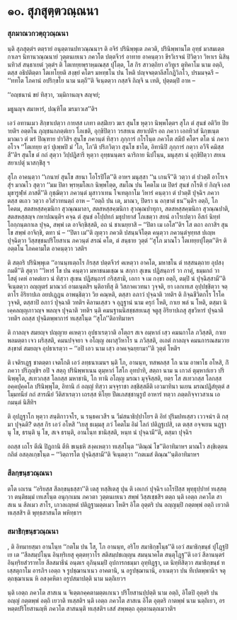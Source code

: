 <h1>๑๐. สุภสุตฺตวณฺณนา</h1>
<h3>สุภมาณวกวตฺถุวณฺณนา</h3>
<p>     นฺติ สุภสุตฺตํฯ ตตฺรายํ อนุตฺตานปทวณฺณนาฯ ติ อจิรํ ปรินิพฺพุเต ภควติ, ปรินิพฺพานโต อุทฺธํ มาสมเตฺต กาเลฯ นิทานวณฺณนายํ วุตฺตนเยเนว ภควโต ปตฺตจีวรํ อาทาย อาคนฺตฺวา ขีรวิเรจนํ ปิวิตฺวา วิหาเร นิสินฺนทิวสํ สนฺธาเยตํ วุตฺตํฯ ติ โตเทยฺยพฺราหฺมณสฺส ปุโตฺต, โส กิร สาวตฺถิยา อวิทูเร ตุทิคาโม นาม อตฺถิ, ตสฺส อธิปติตฺตา โตเทโยฺยติ สงฺขฺยํ คโตฯ มหทฺธโน ปน โหติ ปญฺจจตฺตาลีสโกฎิวิภโว, ปรมมจฺฉรี – ‘‘ททโต โภคานํ อปริกฺขโย นาม นตฺถี’’ติ จิเนฺตตฺวา กสฺสจิ กิญฺจิ น เทติ, ปุตฺตมฺปิ อาห –</p>


<p>
‘‘อญฺชนานํ ขยํ ทิสฺวา, วมฺมิกานญฺจ สญฺจยํ;  
  
มธูนญฺจ สมาหารํ, ปณฺฑิโต ฆรมาวเส’’ติฯ  
</p>
  
<p>เอวํ อทานเมว สิกฺขาเปตฺวา กายสฺส เภทา ตสฺมิํเยว ฆเร สุนโข หุตฺวา นิพฺพโตฺตฯ สุโภ ตํ สุนขํ อติวิย ปิยายติฯ อตฺตโน ภุญฺชนกภตฺตํเยว โภเชติ, อุกฺขิปิตฺวา วรสยเน สยาเปติฯ อถ ภควา เอกทิวสํ นิกฺขเนฺต มาณเว ตํ ฆรํ ปิณฺฑาย ปาวิสิฯ สุนโข ภควนฺตํ ทิสฺวา ภุกฺการํ กโรโนฺต ภควโต สมีปํ คโตฯ ตโต นํ ภควา อโวจ ‘‘โตเทยฺย ตฺวํ ปุเพฺพปิ มํ ‘โภ, โภ’ติ ปริภวิตฺวา สุนโข ชาโต, อิทานิปิ ภุกฺการํ กตฺวา อวีจิํ คมิสฺสสี’’ติฯ สุนโข ตํ กถํ สุตฺวา วิปฺปฎิสารี หุตฺวา อุทฺธนนฺตเร ฉาริกาย นิปโนฺน, มนุสฺสา นํ อุกฺขิปิตฺวา สยเน สยาเปตุํ นาสกฺขิํสุ ฯ</p>


<p>สุโภ อาคนฺตฺวา ‘‘เกนายํ สุนโข สยนา โอโรปิโต’’ติ อาหฯ มนุสฺสา ‘‘น เกนจี’’ติ  วตฺวา ตํ ปวตฺติํ อาโรเจสุํฯ มาณโว สุตฺวา ‘‘มม ปิตา พฺรหฺมโลเก นิพฺพโตฺต, สมโณ ปน โคตโม เม ปิตรํ สุนขํ กโรติ ยํ กิญฺจิ เอส มุขารูฬฺหํ ภาสตี’’ติ กุชฺฌิตฺวา ภควนฺตํ มุสาวาเทน  โจเทตุกาโม วิหารํ คนฺตฺวา ตํ ปวตฺติํ ปุจฺฉิฯ ภควา ตสฺส ตเถว วตฺวา อวิสํวาทนตฺถํ อาห – ‘‘อตฺถิ ปน เต, มาณว, ปิตรา น อกฺขาตํ ธน’’นฺติฯ อตฺถิ, โภ โคตม, สตสหสฺสคฺฆนิกา สุวณฺณมาลา, สตสหสฺสคฺฆนิกา สุวณฺณปาทุกา, สตสหสฺสคฺฆนิกา สุวณฺณปาติ, สตสหสฺสญฺจ กหาปณนฺติฯ คจฺฉ ตํ สุนขํ อโปฺปทกํ มธุปายาสํ โภเชตฺวา สยนํ อาโรเปตฺวา อีสกํ นิทฺทํ โอกฺกนฺตกาเล ปุจฺฉ, สพฺพํ เต อาจิกฺขิสฺสติ, อถ นํ ชาเนยฺยาสิ – ‘‘ปิตา เม เอโส’’ติฯ โส ตถา อกาสิฯ สุนโข สพฺพํ อาจิกฺขิ, ตทา นํ – ‘‘ปิตา เม’’ติ ญตฺวา ภควติ ปสนฺนจิโตฺต คนฺตฺวา ภควนฺตํจุทฺทส ปเญฺห ปุจฺฉิตฺวา วิสฺสชฺชนปริโยสาเน ภควนฺตํ สรณํ คโต, ตํ สนฺธาย วุตฺตํ ‘‘สุโภ มาณโว โตเทยฺยปุโตฺต’’ติฯ ติ อตฺตโน โภคคามโต อาคนฺตฺวา วสติฯ</p>


<p> ติ สตฺถริ ปรินิพฺพุเต ‘‘อานนฺทเตฺถโร กิรสฺส ปตฺตจีวรํ คเหตฺวา อาคโต, มหาชโน ตํ ทสฺสนตฺถาย อุปสงฺกมตี’’ติ สุตฺวา ‘‘วิหารํ โข ปน คนฺตฺวา มหาชนมเชฺฌ น สกฺกา สุเขน ปฎิสนฺถารํ วา กาตุํ, ธมฺมกถํ วา โสตุํ เคหํ อาคตํเยว นํ ทิสฺวา สุเขน ปฎิสนฺถารํ กริสฺสามิ, เอกา จ เม กงฺขา อตฺถิ, ตมฺปิ นํ ปุจฺฉิสฺสามี’’ติ จิเนฺตตฺวา อญฺญตรํ มาณวกํ อามเนฺตสิฯ นฺติอาทีสุ ติ วิสภาคเวทนา วุจฺจติ, ยา เอกเทเส อุปฺปชฺชิตฺวา จตฺตาโร อิริยาปเถ อยปเฎฺฎน อาพนฺธิตฺวา วิย คณฺหติ, ตสฺสา อภาวํ ปุจฺฉาติ วทติฯ ติ  กิจฺฉชีวิตกโร โรโค วุจฺจติ, ตสฺสาปิ อภาวํ ปุจฺฉาติ วทติฯ คิลานเสฺสว จ อุฎฺฐานํ นาม ครุกํ โหติ, กาเย พลํ น โหติ, ตสฺมา นิเคฺคลญฺญภาวญฺจ พลญฺจ ปุจฺฉาติ วทติฯ นฺติ คมนฐานนิสชฺชสยเนสุ จตูสุ อิริยาปเถสุ สุขวิหารํ ปุจฺฉาติ วทติฯ อถสฺส ปุจฺฉิตพฺพาการํ ทเสฺสโนฺต ‘‘สุโภ’’ติอาทิมาหฯ</p>


<p> ติ กาลญฺจ สมยญฺจ ปญฺญาย คเหตฺวา อุปธาเรตฺวาติ อโตฺถฯ สเจ อมฺหากํ เสฺว คมนกาโล ภวิสฺสติ, กาเย พลมตฺตา เจว ผริสฺสติ, คมนปจฺจยา จ อโญฺญ อผาสุวิหาโร  น ภวิสฺสติ, อเถตํ กาลญฺจ คมนการณสมวายสงฺขาตํ สมยญฺจ อุปธาเรตฺวา – ‘‘อปิ เอว นาม เสฺว อาคเจฺฉยฺยามา’’ติ วุตฺตํ โหติฯ</p>


<p>   ติ เจติรเฎฺฐ ชาตตฺตา เจตโกติ เอวํ ลทฺธนาเมนฯ นฺติ โภ, อานนฺท, ทสพลสฺส โก นาม อาพาโธ อโหสิ, กิํ ภควา ปริภุญฺชิฯ อปิ จ สตฺถุ ปรินิพฺพาเนน ตุมฺหากํ โสโก อุทปาทิ, สตฺถา นาม น เกวลํ ตุมฺหากํเยว ปรินิพฺพุโต, สเทวกสฺส โลกสฺส มหาชานิ, โก ทานิ อโญฺญ มรณา มุจฺจิสฺสติ, ยตฺร โส สเทวกสฺส โลกสฺส อคฺคปุคฺคโล ปรินิพฺพุโต, อิทานิ กํ อญฺญํ ทิสฺวา มจฺจุราชา ลชฺชิสฺสตีติ เอวมาทินา นเยน มรณปฎิสํยุตฺตํ สโมฺมทนียํ กถํ สารณียํ วีติสาเรตฺวา เถรสฺส หิโยฺย ปีตเภสชฺชานุรูปํ อาหารํ ทตฺวา ภตฺตกิจฺจาวสาเน เอกมนฺตํ นิสีทิฯ</p>


<p>ติ อุปฎฺฐาโก หุตฺวา สนฺติกาวจโร, น รนฺธคเวสีฯ น วีมํสนาธิปฺปาโยฯ ติ อิทํ ปุริมปทเสฺสว เววจนํฯ ติ กสฺมา ปุจฺฉติ? ตสฺส กิร เอวํ อโหสิ ‘‘เยสุ ธเมฺมสุ ภวํ โคตโม อิมํ โลกํ ปติฎฺฐเปสิ, เต ตสฺส อจฺจเยน นฎฺฐา นุ โข, ธรนฺติ นุ โข, สเจ ธรนฺติ, อานโนฺท ชานิสฺสติ, หนฺท นํ ปุจฺฉามี’’ติ, ตสฺมา ปุจฺฉิฯ</p>


<p> อถสฺส  เถโร ตีณิ ปิฎกานิ ตีหิ ขเนฺธหิ สงฺคเหตฺวา ทเสฺสโนฺต ‘‘ติณฺณํ โข’’ติอาทิมาหฯ มาณโว สงฺขิเตฺตน กถิตํ อสลฺลเกฺขโนฺต – ‘‘วิตฺถารโต ปุจฺฉิสฺสามี’’ติ จิเนฺตตฺวา ‘‘กตเมสํ ติณฺณ’’นฺติอาทิมาหฯ</p>


<h3>สีลกฺขนฺธวณฺณนา</h3>
<p> ตโต เถเรน ‘‘อริยสฺส สีลกฺขนฺธสฺสา’’ติ เตสุ ทสฺสิเตสุ ปุน ติ เอเกกํ ปุจฺฉิฯ เถโรปิสฺส พุทฺธุปฺปาทํ ทเสฺสตฺวา ตนฺติธมฺมํ เทเสโนฺต อนุกฺกเมน ภควตา วุตฺตนเยเนว สพฺพํ วิสฺสเชฺชสิฯ ตตฺถ   นฺติ เอตฺถ ภควโต สาสเน น สีลเมว สาโร, เกวลเญฺหตํ ปติฎฺฐามตฺตเมว โหติฯ อิโต อุตฺตริ ปน อญฺญมฺปิ กตฺตพฺพํ อตฺถิ เยวาติ ทเสฺสสิฯ ติ พุทฺธสาสนโต พหิทฺธาฯ</p>


<h3>สมาธิกฺขนฺธวณฺณนา</h3>
<p>  , ติ อิทมายสฺมา อานโนฺท ‘‘กตโม ปน โส, โภ อานนฺท, อริโย สมาธิกฺขโนฺธ’’ติ เอวํ สมาธิกฺขนฺธํ ปุโฎฺฐปิ เย เต ‘‘สีลสมฺปโนฺน อินฺทฺริเยสุ คุตฺตทฺวาโร สติสมฺปชเญฺญน สมนฺนาคโต สนฺตุโฎฺฐ’’ติ เอวํ สีลานนฺตรํ อินฺทฺริยสํวราทโย สีลสมาธีนํ อนฺตเร อุภินฺนมฺปิ อุปการกธมฺมา อุทฺทิฎฺฐา, เต นิทฺทิสิตฺวา สมาธิกฺขนฺธํ ทเสฺสตุกาโม อารภิฯ เอตฺถ จ รูปชฺฌานาเนว อาคตานิ, น อรูปชฺฌานานิ, อาเนตฺวา ปน ทีเปตพฺพานิฯ จตุตฺถชฺฌาเนน หิ อสงฺคหิตา อรูปสมาปตฺติ นาม นตฺถิเยวฯ</p>


<p> นฺติ เอตฺถ ภควโต สาสเน น จิเตฺตกคฺคตามตฺตเกเนว ปริโยสานปฺปตฺติ นาม อตฺถิ, อิโตปิ อุตฺตริ ปน อญฺญํ กตฺตพฺพํ อตฺถิ เยวาติ ทเสฺสติฯ นฺติ เอตฺถ ภควโต สาสเน อิโต อุตฺตริ กาตพฺพํ นาม นตฺถิเยว, อรหตฺตปริโยสานญฺหิ ภควโต สาสนนฺติ ทเสฺสติฯ เสสํ สพฺพตฺถ อุตฺตานตฺถเมวาติฯ</p>

</p>

</p>





